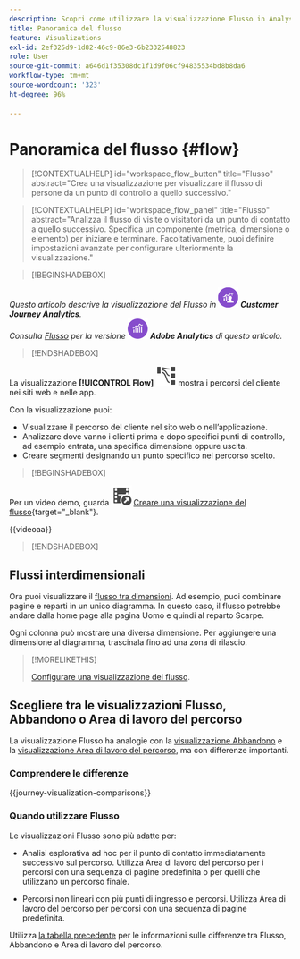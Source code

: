 ```yaml
---
description: Scopri come utilizzare la visualizzazione Flusso in Analysis Workspace.
title: Panoramica del flusso
feature: Visualizations
exl-id: 2ef325d9-1d82-46c9-86e3-6b2332548823
role: User
source-git-commit: a646d1f35308dc1f1d9f06cf94835534bd8b8da6
workflow-type: tm+mt
source-wordcount: '323'
ht-degree: 96%

---
```


# Panoramica del flusso {#flow}

<!-- markdownlint-disable MD034 -->

>[!CONTEXTUALHELP]
>id="workspace_flow_button"
>title="Flusso"
>abstract="Crea una visualizzazione per visualizzare il flusso di persone da un punto di controllo a quello successivo."

>[!CONTEXTUALHELP]
>id="workspace_flow_panel"
>title="Flusso"
>abstract="Analizza il flusso di visite o visitatori da un punto di contatto a quello successivo. Specifica un componente (metrica, dimensione o elemento) per iniziare e terminare. Facoltativamente, puoi definire impostazioni avanzate per configurare ulteriormente la visualizzazione."

<!-- markdownlint-enable MD034 -->


>[!BEGINSHADEBOX]

_Questo articolo descrive la visualizzazione del Flusso in_ ![CustomerJourneyAnalytics](/help/assets/icons/CustomerJourneyAnalytics.svg) _&#x200B;**Customer Journey Analytics**._<br/>_Consulta [Flusso](https://experienceleague.adobe.com/it/docs/analytics/analyze/analysis-workspace/visualizations/flow/flow) per la versione_ ![AdobeAnalytics](/help/assets/icons/AdobeAnalytics.svg) _&#x200B;**Adobe Analytics** di questo articolo._

>[!ENDSHADEBOX]


La visualizzazione **[!UICONTROL Flow]** ![GraphPathing](/help/assets/icons/GraphPathing.svg) mostra i percorsi del cliente nei siti web e nelle app.

Con la visualizzazione puoi:

* Visualizzare il percorso del cliente nel sito web o nell’applicazione.
* Analizzare dove vanno i clienti prima e dopo specifici punti di controllo, ad esempio entrata, una specifica dimensione oppure uscita.
* Creare segmenti designando un punto specifico nel percorso scelto.


>[!BEGINSHADEBOX]

Per un video demo, guarda ![VideoCheckedOut](/help/assets/icons/VideoCheckedOut.svg) [Creare una visualizzazione del flusso](https://video.tv.adobe.com/v/346063/?quality=12&learn=on){target="_blank"}.

{{videoaa}}

>[!ENDSHADEBOX]


## Flussi interdimensionali

Ora puoi visualizzare il [flusso tra dimensioni](/help/analysis-workspace/visualizations/c-flow/multi-dimensional-flow.md). Ad esempio, puoi combinare pagine e reparti in un unico diagramma. In questo caso, il flusso potrebbe andare dalla home page alla pagina Uomo e quindi al reparto Scarpe.

Ogni colonna può mostrare una diversa dimensione. Per aggiungere una dimensione al diagramma, trascinala fino ad una zona di rilascio.

>[!MORELIKETHIS]
>
>[Configurare una visualizzazione del flusso](/help/analysis-workspace/visualizations/c-flow/create-flow.md).
>

## Scegliere tra le visualizzazioni Flusso, Abbandono o Area di lavoro del percorso

La visualizzazione Flusso ha analogie con la [visualizzazione Abbandono](/help/analysis-workspace/visualizations/fallout/fallout-flow.md) e la [visualizzazione Area di lavoro del percorso](/help/analysis-workspace/visualizations/journey-canvas/journey-canvas.md), ma con differenze importanti.

### Comprendere le differenze

<!-- Information in this snippet is shared between Journey canvas, Fallout, and Flow visualization docs -->

{{journey-visualization-comparisons}}

### Quando utilizzare Flusso

Le visualizzazioni Flusso sono più adatte per:

* Analisi esplorativa ad hoc per il punto di contatto immediatamente successivo sul percorso. Utilizza Area di lavoro del percorso per i percorsi con una sequenza di pagine predefinita o per quelli che utilizzano un percorso finale.

* Percorsi non lineari con più punti di ingresso e percorsi. Utilizza Area di lavoro del percorso per percorsi con una sequenza di pagine predefinita.

Utilizza [la tabella precedente](#understand-the-differences) per le informazioni sulle differenze tra Flusso, Abbandono e Area di lavoro del percorso.
